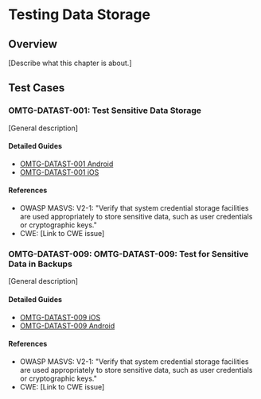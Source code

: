 # Testing Data Storage

## Overview

[Describe what this chapter is about.]

## Test Cases

### OMTG-DATAST-001: Test Sensitive Data Storage
[General description]

#### Detailed Guides

- [OMTG-DATAST-001 Android](/Testcases/T2_Data_Storage/0x01_OMTG-DATAST-Android.md#OMTG-DATAST-001)
- [OMTG-DATAST-001 iOS](/Testcases/T2_Data_Storage/0x02_OMTG-DATAST-iOS.md#OMTG-DATAST-001)

#### References

- OWASP MASVS: V2-1: "Verify that system credential storage facilities are used appropriately to store sensitive data, such as user credentials or cryptographic keys."
- CWE: [Link to CWE issue]

### OMTG-DATAST-009: OMTG-DATAST-009: Test for Sensitive Data in Backups
[General description]

#### Detailed Guides

- [OMTG-DATAST-009 iOS](/Testcases/T2_Data_Storage/0x01_OMTG-DATAST-Android.md#OMTG-DATAST-009)
- [OMTG-DATAST-009 Android](/Testcases/T2_Data_Storage/0x02_OMTG-DATAST-iOS.md#OMTG-DATAST-009)

#### References

- OWASP MASVS: V2-1: "Verify that system credential storage facilities are used appropriately to store sensitive data, such as user credentials or cryptographic keys."
- CWE: [Link to CWE issue]